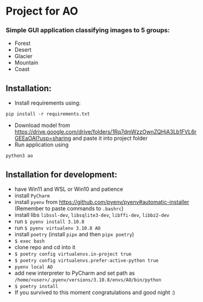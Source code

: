 # Project for AO

### Simple GUI application classifying images to 5 groups:
* Forest
* Desert
* Glacier
* Mountain
* Coast

## Installation:
* Install requirements using:
```
pip install -r requirements.txt
```
* Download model from https://drive.google.com/drive/folders/1Rq7dmWzzOwnZQHjA3Lb1FVL6rGEEaOAI?usp=sharing and paste it into project folder
* Run application using
```
python3 ao
```


## Installation for development:
* have Win11 and WSL or Win10 and patience
* install `PyCharm`
* install `pyenv` from https://github.com/pyenv/pyenv#automatic-installer (Remember to paste commands to `.bashrc`)
* install libs `libssl-dev`, `libsqlite3-dev`, `libffi-dev`, `libbz2-dev`
* run `$ pyenv install 3.10.8` 
* run `$ pyenv virtualenv 3.10.8 AO`
* install `poetry` (install `pipx` and then `pipx poetry`)
* `$ exec bash`
* clone repo and cd into it
* `$ poetry config virtualenvs.in-project true`
* `$ poetry config virtualenvs.prefer-active-python true`
* `pyenv local AO` 
* add new interpreter to PyCharm and set path as `/home/<user>/.pyenv/versions/3.10.8/envs/AO/bin/python`
* `$ poetry install`
* If you survived to this moment congratulations and good night :)